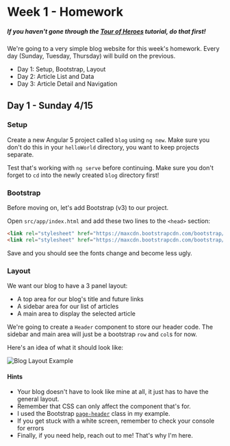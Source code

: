 # Week 1 - Homework

##### If you haven't gone through the [Tour of Heroes](https://angular.io/tutorial) tutorial, do that first!

We're going to a very simple blog website for this week's homework.  Every day (Sunday, Tuesday, Thursday) will build on the previous.

- Day 1: Setup, Bootstrap, Layout
- Day 2: Article List and Data
- Day 3: Article Detail and Navigation


## Day 1 - Sunday 4/15

### Setup
Create a new Angular 5 project called `blog` using `ng new`.
Make sure you don't do this in your `helloWorld` directory, you want to keep projects separate.

Test that's working with `ng serve` before continuing.
Make sure you don't forget to `cd` into the newly created `blog` directory first!

### Bootstrap
Before moving on, let's add Bootstrap (v3) to our project.

Open `src/app/index.html` and add these two lines to the `<head>` section:

```html
<link rel="stylesheet" href="https://maxcdn.bootstrapcdn.com/bootstrap/3.3.7/css/bootstrap.min.css">
<link rel="stylesheet" href="https://maxcdn.bootstrapcdn.com/bootstrap/3.3.7/css/bootstrap-theme.min.css">
```
Save and you should see the fonts change and become less ugly.

### Layout

We want our blog to have a 3 panel layout:
- A top area for our blog's title and future links
- A sidebar area for our list of articles
- A main area to display the selected article

We're going to create a `Header` component to store our header code.
The sidebar and main area will just be a bootstrap `row` and `col`s for now.

Here's an idea of what it should look like:

![Blog Layout Example](http://sergei202.com/blog-layout.png)

#### Hints
- Your blog doesn't have to look like mine at all, it just has to have the general layout.
- Remember that CSS can only affect the component that's for.
- I used the Bootstrap [`page-header`](https://getbootstrap.com/docs/3.3/components/#page-header) class in my example.
- If you get stuck with a white screen, remember to check your console for errors
- Finally, if you need help, reach out to me!  That's why I'm here.
